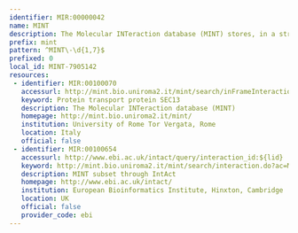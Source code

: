 ```yaml
---
identifier: MIR:00000042
name: MINT
description: The Molecular INTeraction database (MINT) stores, in a structured format, information about molecular interactions by extracting experimental details from work published in peer-reviewed journals.
prefix: mint
pattern: ^MINT\-\d{1,7}$
prefixed: 0
local_id: MINT-7905142
resources:
 - identifier: MIR:00100070
   accessurl: http://mint.bio.uniroma2.it/mint/search/inFrameInteraction.do?interactionAc=${lid}
   keyword: Protein transport protein SEC13
   description: The Molecular INTeraction database (MINT)
   homepage: http://mint.bio.uniroma2.it/mint/
   institution: University of Rome Tor Vergata, Rome
   location: Italy
   official: false
 - identifier: MIR:00100654
   accessurl: http://www.ebi.ac.uk/intact/query/interaction_id:${lid}
   keyword: http://mint.bio.uniroma2.it/mint/search/interaction.do?ac=MINT-7905142
   description: MINT subset through IntAct
   homepage: http://www.ebi.ac.uk/intact/
   institution: European Bioinformatics Institute, Hinxton, Cambridge
   location: UK
   official: false
   provider_code: ebi
---
```

